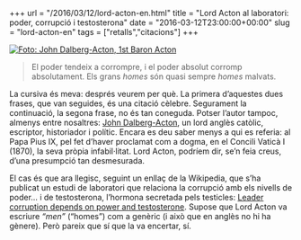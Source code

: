 +++
url = "/2016/03/12/lord-acton-en.html"
title = "Lord Acton al laboratori: poder, corrupció i testosterona"
date = "2016-03-12T23:00:00+00:00"
slug = "lord-acton-en"
tags = ["retalls","citacions"]
+++

<a href="https://commons.wikimedia.org/wiki/File%3APicture_of_John_Dalberg-Acton,_1st_Baron_Acton.jpg#/media/File:Picture_of_John_Dalberg-Acton,_1st_Baron_Acton.jpg"><img id="foto:johndalberg-acton1stbaronacton" src="http://carlesbellver.micro.blog/uploads/2019/2618d98add.jpg" alt="Foto: John Dalberg-Acton, 1st Baron Acton" title="John Dalberg-Acton, 1st Baron Acton" /></a>

> El poder tendeix a corrompre, i el poder absolut corromp absolutament. Els grans *homes* són quasi sempre *homes* malvats.

La cursiva és meva: després veurem per què. La primera d’aquestes dues frases, que van seguides, és una citació cèlebre. Segurament la continuació, la segona frase, no és tan coneguda. Potser l’autor tampoc, almenys entre nosaltres: [John Dalberg-Acton](https://en.wikipedia.org/wiki/John_Dalberg-Acton,_1st_Baron_Acton), un lord anglès catòlic, escriptor, historiador i polític. Encara es deu saber menys a qui es referia: al Papa Pius IX, pel fet d’haver proclamat com a dogma, en el Concili Vaticà I (1870), la seva pròpia infabil·litat. Lord Acton, podríem dir, se’n feia creus, d’una presumpció tan desmesurada.

El cas és que ara llegisc, seguint un enllaç de la Wikipedia, que s’ha publicat un estudi de laboratori que relaciona la corrupció amb els nivells de poder… i de testosterona, l’hormona secretada pels testicles: [Leader corruption depends on power and testosterone](http://dx.doi.org/10.1016/j.leaqua.2014.07.010). Supose que Lord Acton va escriure *“men”* (“homes”) com a genèric (i això que en anglès no hi ha gènere). Però pareix que sí que la va encertar, sí.